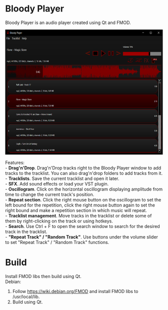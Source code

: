 # Bloody Player
Bloody Player is an audio player created using Qt and FMOD.<br>
<p align="center">
  <img width="650" height="400" src="screenshot.png">
</p>
Features:<br>
- <b>Drag'n'Drop</b>. Drag'n'Drop tracks right to the Bloody Player window to add tracks to the tracklist. You can also drag'n'drop folders to add tracks from it.<br>
- <b>Tracklists</b>. Save the current tracklist and open it later.<br>
- <b>SFX</b>. Add sound effects or load your VST plugin.<br>
- <b>Oscillogram</b>. Click on the horizontal oscillogram displaying amplitude from time to change the current track's position.<br>
- <b>Repeat section</b>. Click the right mouse button on the oscillogram to set the left bound for the repetition, click the right mouse button again to set the right bound and make a repetition section in which music will repeat.<br>
- <b>Tracklist management</b>. Move tracks in the tracklist or delete some of them by right-clicking on the track or using hotkeys.<br>
- <b>Search</b>. Use Ctrl + F to open the search window to search for the desired track in the tracklist.<br>
- <b>"Repeat Track" / "Random Track"</b>. Use buttons under the volume slider to set "Repeat Track" / "Random Track" functions.<br>

# Build
Install FMOD libs then build using Qt.<br>
Debian:<br>
1. Follow https://wiki.debian.org/FMOD and install FMOD libs to /usr/local/lib.
2. Build using Qt.
